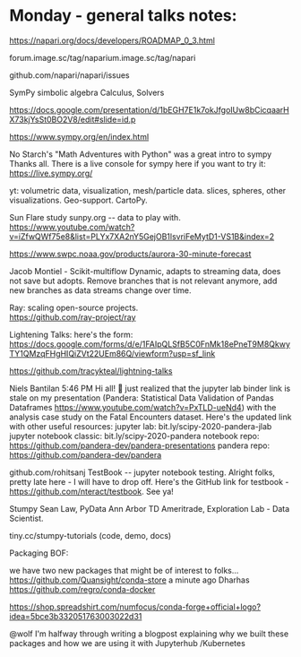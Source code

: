 # Monday - general talks notes:  

https://napari.org/docs/developers/ROADMAP_0_3.html

forum.image.sc/tag/naparium.image.sc/tag/napari

github.com/napari/napari/issues


SymPy simbolic algebra
Calculus, Solvers

https://docs.google.com/presentation/d/1bEGH7E1k7okJfgoIUw8bCicqaarHX73kjYsSt0BO2V8/edit#slide=id.p 

https://www.sympy.org/en/index.html

No Starch's "Math Adventures with Python" was a great intro to sympy
Thanks all. There is a live console for sympy here if you want to try it: https://live.sympy.org/

yt: volumetric data, visualization, mesh/particle data.
slices, spheres, other visualizations. 
Geo-support. CartoPy. 

Sun Flare study
sunpy.org -- data to play with. 
https://www.youtube.com/watch?v=iZfwQWf75e8&list=PLYx7XA2nY5GejOB1lsvriFeMytD1-VS1B&index=2 

https://www.swpc.noaa.gov/products/aurora-30-minute-forecast 

Jacob Montiel - Scikit-multiflow 
Dynamic, adapts to streaming data, does not save but adopts. Remove branches that is not relevant anymore, add new branches as data streams change over time.  

Ray: scaling open-source projects.  
https://github.com/ray-project/ray


Lightening Talks: 
here's the form: https://docs.google.com/forms/d/e/1FAIpQLSfB5C0FnMk18ePneT9M8QkwyTY1QMzqFHgHIQiZVt22UEm86Q/viewform?usp=sf_link 

https://github.com/tracykteal/lightning-talks


Niels Bantilan  5:46 PM
Hi all! :wave: just realized that the jupyter lab binder link is stale on my presentation (Pandera: Statistical Data Validation of Pandas Dataframes https://www.youtube.com/watch?v=PxTLD-ueNd4) with the analysis case study on the Fatal Encounters dataset. Here's the updated link with other useful resources:
jupyter lab: bit.ly/scipy-2020-pandera-jlab
jupyter notebook classic: bit.ly/scipy-2020-pandera
notebook repo: https://github.com/pandera-dev/pandera-presentations
pandera repo: https://github.com/pandera-dev/pandera


github.com/rohitsanj  TestBook -- jupyter notebook testing. 
Alright folks, pretty late here - I will have to drop off. Here's the GitHub link for testbook - https://github.com/nteract/testbook. See ya! 

Stumpy Sean Law, PyData Ann Arbor
TD Ameritrade, Exploration Lab - Data Scientist.  


tiny.cc/stumpy-tutorials (code, demo, docs)


Packaging BOF:

we have two new packages that might be of interest to folks... https://github.com/Quansight/conda-store
a minute ago
Dharhas
https://github.com/regro/conda-docker

https://shop.spreadshirt.com/numfocus/conda-forge+official+logo?idea=5bce3b332051763003022d31

@wolf I'm halfway through writing a blogpost explaining why we built these packages and how we are using it with Jupyterhub /Kubernetes
